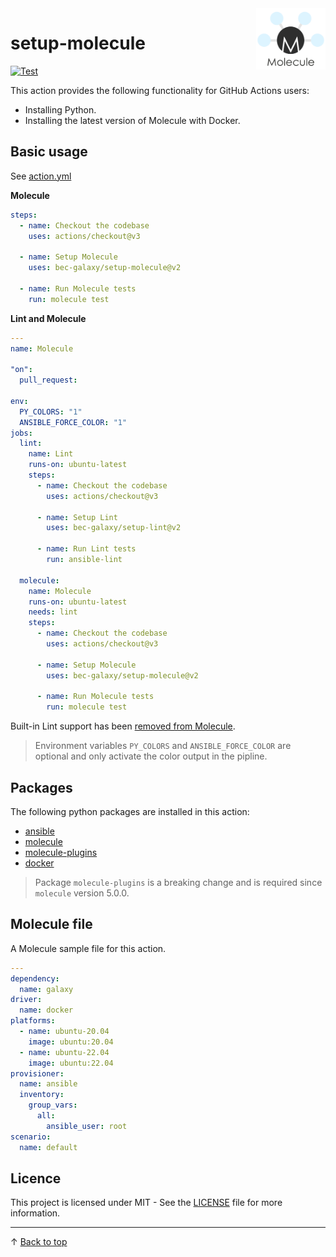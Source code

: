 <img align="right" width="22%" src="docs/molecule-logo.png" alt="molecule logo"/>

# setup-molecule

[![Test](https://github.com/bec-galaxy/setup-molecule/actions/workflows/test.yml/badge.svg)](https://github.com/bec-galaxy/setup-molecule/actions/workflows/test.yml)

This action provides the following functionality for GitHub Actions users:

- Installing Python.
- Installing the latest version of Molecule with Docker.

## Basic usage

See [action.yml](action.yml)

**Molecule**
```yaml
steps:
  - name: Checkout the codebase
    uses: actions/checkout@v3

  - name: Setup Molecule
    uses: bec-galaxy/setup-molecule@v2

  - name: Run Molecule tests
    run: molecule test
```

**Lint and Molecule**

```yaml
---
name: Molecule

"on":
  pull_request:

env:
  PY_COLORS: "1"
  ANSIBLE_FORCE_COLOR: "1"
jobs:
  lint:
    name: Lint
    runs-on: ubuntu-latest
    steps:
      - name: Checkout the codebase
        uses: actions/checkout@v3

      - name: Setup Lint
        uses: bec-galaxy/setup-lint@v2

      - name: Run Lint tests
        run: ansible-lint

  molecule:
    name: Molecule
    runs-on: ubuntu-latest
    needs: lint
    steps:
      - name: Checkout the codebase
        uses: actions/checkout@v3

      - name: Setup Molecule
        uses: bec-galaxy/setup-molecule@v2

      - name: Run Molecule tests
        run: molecule test
```

Built-in Lint support has been [removed from Molecule](https://github.com/ansible-community/molecule/discussions/3825#discussioncomment-4908366).

> Environment variables `PY_COLORS` and `ANSIBLE_FORCE_COLOR` are optional and only activate the color output in the pipline.

## Packages

The following python packages are installed in this action:

- [ansible](https://pypi.org/project/ansible/)
- [molecule](https://pypi.org/project/molecule/)
- [molecule-plugins](https://pypi.org/project/molecule-plugins/)
- [docker](https://pypi.org/project/docker/)

> Package `molecule-plugins` is a breaking change and is required since `molecule` version 5.0.0.

## Molecule file

A Molecule sample file for this action.

```yaml
---
dependency:
  name: galaxy
driver:
  name: docker
platforms:
  - name: ubuntu-20.04
    image: ubuntu:20.04
  - name: ubuntu-22.04
    image: ubuntu:22.04
provisioner:
  name: ansible
  inventory:
    group_vars:
      all:
        ansible_user: root
scenario:
  name: default
```

## Licence

This project is licensed under MIT - See the [LICENSE](LICENSE) file for more information.

---

&uarr; [Back to top](#)